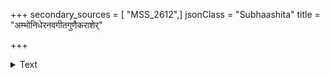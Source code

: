 +++
secondary_sources = [ "MSS_2612",]
jsonClass = "Subhaashita"
title = "अम्भोनिधेरनवगीतगुणैकराशेर्"

+++

<details><summary>Text</summary>

अम्भोनिधेरनवगीतगुणैकराशेर् उच्चैःश्रवप्रभृतिषु प्रसभं हृतेषु।  
आश्वासनं यदवकृष्टमभून्महर्षे तोयं त्वया तदपि निष्करुणेन पीतम्॥
</details>
